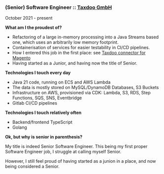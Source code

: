 ### (Senior) Software Engineer :: [Taxdoo GmbH](https://www.taxdoo.com)
<p class='date'>October 2021 - present</p>

**What am I the proudest of?**

- Refactoring of a large in-memory processing into a Java Streams based one, which uses an arbitrarily low memory footprint.
- Containerisation of services for easier testability in CI/CD pipelines.
- How I entered this job in the first place: see [Taxdoo connector for Magento](#magento)
- Having started as a Junior, and having now the title of Senior.

**Technologies I touch every day**

- Java 21 code, running on ECS and AWS Lambda
- The data is mostly stored on MySQL/DynamoDB Databases, S3 Buckets
- Infrastructure on AWS, provisioned via CDK: Lambda, S3, RDS, Step Functions, SQS, SNS, Eventbridge
- Gitlab CI/CD pipelines

**Technologies I touch relatively often**

- Backend/frontend TypeScript
- Golang

**Ok, but why is senior in parenthesis?**

My title is indeed Senior Software Engineer. This being my first proper Software Engineer job, I struggle at calling myself Senior.

However, I still feel proud of having started as a junion in a place, and now being considered a Senior.